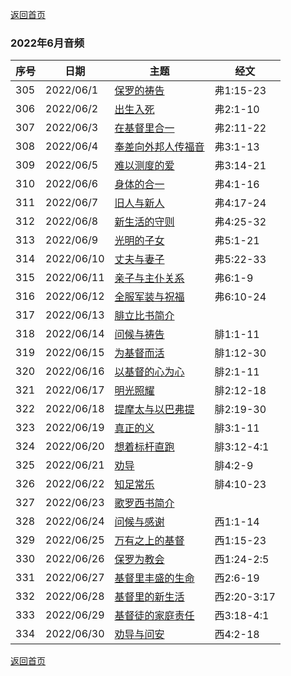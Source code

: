[返回首页](index)

### 2022年6月音频

|序号|日期|主题|经文|
|---|----|---|---|
|305|2022/06/1|[保罗的祷告](https://carmelbible.sgp1.digitaloceanspaces.com/202206/305.mp3)|弗1:15-23|
|306|2022/06/2|[出生入死](https://carmelbible.sgp1.digitaloceanspaces.com/202206/306.mp3)|弗2:1-10|
|307|2022/06/3|[在基督里合一](https://carmelbible.sgp1.digitaloceanspaces.com/202206/307.mp3)|弗2:11-22|
|308|2022/06/4|[奉差向外邦人传福音](https://carmelbible.sgp1.digitaloceanspaces.com/202206/308.mp3)|弗3:1-13|
|309|2022/06/5|[难以测度的爱](https://carmelbible.sgp1.digitaloceanspaces.com/202206/309.mp3)|弗3:14-21|
|310|2022/06/6|[身体的合一](https://carmelbible.sgp1.digitaloceanspaces.com/202206/310.mp3)|弗4:1-16|
|311|2022/06/7|[旧人与新人](https://carmelbible.sgp1.digitaloceanspaces.com/202206/311.mp3)|弗4:17-24|
|312|2022/06/8|[新生活的守则](https://carmelbible.sgp1.digitaloceanspaces.com/202206/312.mp3)|弗4:25-32|
|313|2022/06/9|[光明的子女](https://carmelbible.sgp1.digitaloceanspaces.com/202206/313.mp3)|弗5:1-21|
|314|2022/06/10|[丈夫与妻子](https://carmelbible.sgp1.digitaloceanspaces.com/202206/314.mp3)|弗5:22-33|
|315|2022/06/11|[亲子与主仆关系](https://carmelbible.sgp1.digitaloceanspaces.com/202206/315.mp3)|弗6:1-9|
|316|2022/06/12|[全服军装与祝福](https://carmelbible.sgp1.digitaloceanspaces.com/202206/316.mp3)|弗6:10-24|
|317|2022/06/13|[腓立比书简介](https://carmelbible.sgp1.digitaloceanspaces.com/202206/317.mp3)||
|318|2022/06/14|[问候与祷告](https://carmelbible.sgp1.digitaloceanspaces.com/202206/318.mp3)|腓1:1-11|
|319|2022/06/15|[为基督而活](https://carmelbible.sgp1.digitaloceanspaces.com/202206/319.mp3)|腓1:12-30|
|320|2022/06/16|[以基督的心为心](https://carmelbible.sgp1.digitaloceanspaces.com/202206/320.mp3)|腓2:1-11|
|321|2022/06/17|[明光照耀](https://carmelbible.sgp1.digitaloceanspaces.com/202206/321.mp3)|腓2:12-18|
|322|2022/06/18|[提摩太与以巴弗提](https://carmelbible.sgp1.digitaloceanspaces.com/202206/322.mp3)|腓2:19-30|
|323|2022/06/19|[真正的义](https://carmelbible.sgp1.digitaloceanspaces.com/202206/323.mp3)|腓3:1-11|
|324|2022/06/20|[想着标杆直跑](https://carmelbible.sgp1.digitaloceanspaces.com/202206/324.mp3)|腓3:12-4:1|
|325|2022/06/21|[劝导](https://carmelbible.sgp1.digitaloceanspaces.com/202206/325.mp3)|腓4:2-9|
|326|2022/06/22|[知足常乐](https://carmelbible.sgp1.digitaloceanspaces.com/202206/326.mp3)|腓4:10-23|
|327|2022/06/23|[歌罗西书简介](https://carmelbible.sgp1.digitaloceanspaces.com/202206/327.mp3)||
|328|2022/06/24|[问候与感谢](https://carmelbible.sgp1.digitaloceanspaces.com/202206/328.mp3)|西1:1-14|
|329|2022/06/25|[万有之上的基督](https://carmelbible.sgp1.digitaloceanspaces.com/202206/329.mp3)|西1:15-23|
|330|2022/06/26|[保罗为教会](https://carmelbible.sgp1.digitaloceanspaces.com/202206/330.mp3)|西1:24-2:5|
|331|2022/06/27|[基督里丰盛的生命](https://carmelbible.sgp1.digitaloceanspaces.com/202206/331.mp3)|西2:6-19|
|332|2022/06/28|[基督里的新生活](https://carmelbible.sgp1.digitaloceanspaces.com/202206/332.mp3)|西2:20-3:17|
|333|2022/06/29|[基督徒的家庭责任](https://carmelbible.sgp1.digitaloceanspaces.com/202206/333.mp3)|西3:18-4:1|
|334|2022/06/30|[劝导与问安](https://carmelbible.sgp1.digitaloceanspaces.com/202206/334.mp3)|西4:2-18|



[返回首页](index)
